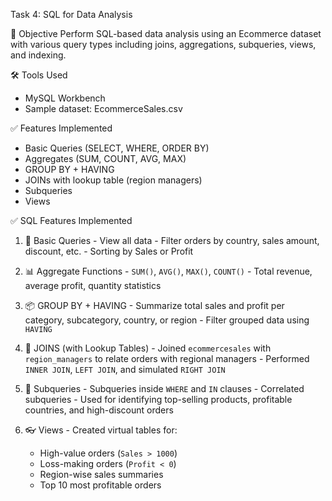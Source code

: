 Task 4: SQL for Data Analysis

📌 Objective
Perform SQL-based data analysis using an Ecommerce dataset with various query types including joins, aggregations, subqueries, views, and indexing.

🛠️ Tools Used
- MySQL Workbench
- Sample dataset: EcommerceSales.csv
  
✅ Features Implemented
- Basic Queries (SELECT, WHERE, ORDER BY)
- Aggregates (SUM, COUNT, AVG, MAX)
- GROUP BY + HAVING
- JOINs with lookup table (region managers)
- Subqueries
- Views
  
✅ SQL Features Implemented
   1. 🔎 Basic Queries
    - View all data
    - Filter orders by country, sales amount, discount, etc.
    - Sorting by Sales or Profit
     
   2. 📊 Aggregate Functions
    - `SUM()`, `AVG()`, `MAX()`, `COUNT()`
    - Total revenue, average profit, quantity statistics

   3. 📦 GROUP BY + HAVING
    - Summarize total sales and profit per category, subcategory, country, or region
    - Filter grouped data using `HAVING`

   4. 🔗 JOINS (with Lookup Tables)
    - Joined `ecommercesales` with `region_managers` to relate orders with regional managers
    - Performed `INNER JOIN`, `LEFT JOIN`, and simulated `RIGHT JOIN`

   5. 🧩 Subqueries
    - Subqueries inside `WHERE` and `IN` clauses
    - Correlated subqueries
    - Used for identifying top-selling products, profitable countries, and high-discount orders

   6. 👓 Views
    - Created virtual tables for:
      - High-value orders (`Sales > 1000`)
      - Loss-making orders (`Profit < 0`)
      - Region-wise sales summaries
      - Top 10 most profitable orders

